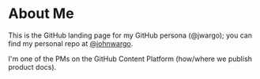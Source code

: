 # About Me

This is the GitHub landing page for my GitHub persona (@jwargo); you can find my personal repo at [@johnwargo](https://github.com/johnwargo).

I'm one of the PMs on the GitHub Content Platform (how/where we publish product docs).
